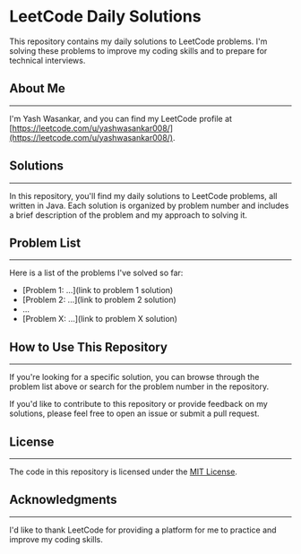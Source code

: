 # LeetCode Daily Solutions


This repository contains my daily solutions to LeetCode problems. I'm solving these problems to improve my coding skills and to prepare for technical interviews.

## About Me
-----------

I'm Yash Wasankar, and you can find my LeetCode profile at [https://leetcode.com/u/yashwasankar008/](https://leetcode.com/u/yashwasankar008/).

## Solutions
------------

In this repository, you'll find my daily solutions to LeetCode problems, all written in Java. Each solution is organized by problem number and includes a brief description of the problem and my approach to solving it.

## Problem List
---------------

Here is a list of the problems I've solved so far:

*   [Problem 1: ...](link to problem 1 solution)
*   [Problem 2: ...](link to problem 2 solution)
*   ...
*   [Problem X: ...](link to problem X solution)

## How to Use This Repository
-----------------------------

If you're looking for a specific solution, you can browse through the problem list above or search for the problem number in the repository.

If you'd like to contribute to this repository or provide feedback on my solutions, please feel free to open an issue or submit a pull request.

## License
-------

The code in this repository is licensed under the [MIT License](https://opensource.org/licenses/MIT).

## Acknowledgments
----------------

I'd like to thank LeetCode for providing a platform for me to practice and improve my coding skills.